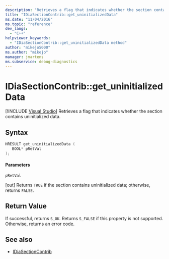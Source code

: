 ```yaml
---
description: "Retrieves a flag that indicates whether the section contains uninitialized data."
title: "IDiaSectionContrib::get_uninitializedData"
ms.date: "11/04/2016"
ms.topic: "reference"
dev_langs:
  - "C++"
helpviewer_keywords:
  - "IDiaSectionContrib::get_uninitializedData method"
author: "mikejo5000"
ms.author: "mikejo"
manager: jmartens
ms.subservice: debug-diagnostics
---
```

# IDiaSectionContrib::get_uninitializedData

 [!INCLUDE [Visual Studio](~/includes/applies-to-version/vs-windows-only.md)]
Retrieves a flag that indicates whether the section contains uninitialized data.

## Syntax

```C++
HRESULT get_uninitializedData ( 
   BOOL* pRetVal
);
```

#### Parameters
 `pRetVal`

[out] Returns `TRUE` if the section contains uninitialized data; otherwise, returns `FALSE`.

## Return Value
 If successful, returns `S_OK`. Returns `S_FALSE` if this property is not supported. Otherwise, returns an error code.

## See also
- [IDiaSectionContrib](../../debugger/debug-interface-access/idiasectioncontrib.md)
